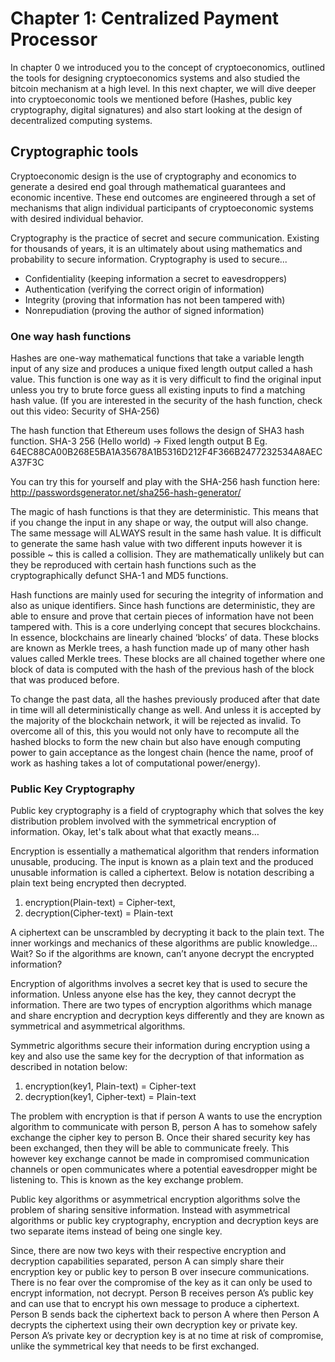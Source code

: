 # Chapter 1: Centralized Payment Processor

In chapter 0 we introduced you to the concept of cryptoeconomics, outlined the tools for designing cryptoeconomics systems and also studied the bitcoin mechanism at a high level. In this next chapter, we will dive deeper into cryptoeconomic tools we mentioned before (Hashes, public key cryptography, digital signatures) and also start looking at the design of decentralized computing systems.

## Cryptographic tools

Cryptoeconomic design is the use of cryptography and economics to generate a desired end goal through mathematical guarantees and economic incentive. These end outcomes are engineered through a set of mechanisms that align individual participants of cryptoeconomic systems with desired individual behavior. 

Cryptography is the practice of secret and secure communication. Existing for thousands of years, it is an ultimately about using mathematics and probability to secure information. Cryptography is used to secure... 
- Confidentiality (keeping information a secret to eavesdroppers)
- Authentication (verifying the correct origin of information)
- Integrity (proving that information has not been tampered with)
- Nonrepudiation (proving the author of signed information)

### One way hash functions

Hashes are one-way mathematical functions that take a variable length input of any size and produces a unique fixed length output called a hash value. This function is one way as it is very difficult to find the original input unless you try to brute force guess all existing inputs to find a matching hash value. (If you are interested in the security of the hash function, check out this video: Security of SHA-256)

The hash function that Ethereum uses follows the design of SHA3 hash function. 
SHA-3 256 (Hello world) -> Fixed length output B
Eg. 64EC88CA00B268E5BA1A35678A1B5316D212F4F366B2477232534A8AECA37F3C

You can try this for yourself and play with the SHA-256 hash function here:
http://passwordsgenerator.net/sha256-hash-generator/

The magic of hash functions is that they are deterministic. This means that if you change the input in any shape or way, the output will also change. The same message will ALWAYS result in the same hash value. It is difficult to generate the same hash value with two different inputs however it is possible ~ this is called a collision. They are mathematically unlikely but can they be reproduced with certain hash functions such as the cryptographically defunct SHA-1 and MD5 functions. 

Hash functions are mainly used for securing the integrity of information and also as unique identifiers. Since hash functions are deterministic, they are able to ensure and prove that certain pieces of information have not been tampered with. This is a core underlying concept that secures blockchains. In essence, blockchains are linearly chained ‘blocks’ of data. These blocks are known as Merkle trees, a hash function made up of many other hash values called Merkle trees. These blocks are all chained together where one block of data is computed with the hash of the previous hash of the block that was produced before. 

To change the past data, all the hashes previously produced after that date in time will all deterministically change as well. And unless it is accepted by the majority of the blockchain network, it will be rejected as invalid.  To overcome all of this, this you would not only have to recompute all the hashed blocks to form the new chain but also have enough computing power to gain acceptance as the longest chain (hence the name, proof of work as hashing takes a lot of computational power/energy).

### Public Key Cryptography

Public key cryptography is a field of cryptography which that solves the key distribution problem involved with the symmetrical encryption of information. Okay, let's talk about what that exactly means… 

Encryption is essentially a mathematical algorithm that renders information unusable, producing. The input is known as a plain text and the produced unusable information is called a ciphertext. Below is notation describing a plain text being encrypted then decrypted.

1. encryption(Plain-text) = Cipher-text, 
2. decryption(Cipher-text) = Plain-text

A ciphertext can be unscrambled by decrypting it back to the plain text. The inner workings and mechanics of these algorithms are public knowledge...  Wait? So if the algorithms are known, can’t anyone decrypt the encrypted information?

Encryption of algorithms involves a secret key that is used to secure the information. Unless anyone else has the key, they cannot decrypt the information. There are two types of encryption algorithms which manage and share encryption and decryption keys differently and they are known as symmetrical and asymmetrical algorithms.

Symmetric algorithms secure their information during encryption using a key and also use the same key for the decryption of that information as described in notation below:

1. encryption(key1, Plain-text) = Cipher-text
2. decryption(key1, Cipher-text) = Plain-text

The problem with encryption is that if person A wants to use the encryption algorithm to communicate with person B, person A has to somehow safely exchange the cipher key to person B. Once their shared security key has been exchanged, then they will be able to communicate freely. This however key exchange cannot be made in compromised communication channels or open communicates where a potential eavesdropper might be listening to. This is known as the key exchange problem.

Public key algorithms or asymmetrical encryption algorithms solve the problem of sharing sensitive information. Instead with asymmetrical algorithms or public key cryptography, encryption and decryption keys are two separate items instead of being one single key.

Since, there are now two keys with their respective encryption and decryption capabilities separated, person A can simply share their encryption key or public key to person B over insecure communications. There is no fear over the compromise of the key as it can only be used to encrypt information, not decrypt. Person B receives person A’s public key and can use that to encrypt his own message to produce a ciphertext. Person B sends back the ciphertext back to person A where then Person A decrypts the ciphertext using their own decryption key or private key. Person A’s private key or decryption key is at no time at risk of compromise, unlike the symmetrical key that needs to be first exchanged. 






